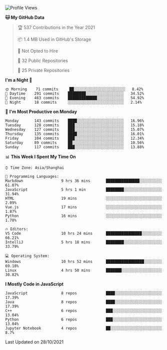 <!--START_SECTION:waka-->
![Profile Views](http://img.shields.io/badge/Profile%20Views-0-blue)

**🐱 My GitHub Data** 

> 🏆 537 Contributions in the Year 2021
 > 
> 📦 1.4 MB Used in GitHub's Storage 
 > 
> 🚫 Not Opted to Hire
 > 
> 📜 32 Public Repositories 
 > 
> 🔑 25 Private Repositories  
 > 
**I'm a Night 🦉** 

```text
🌞 Morning    71 commits     ██░░░░░░░░░░░░░░░░░░░░░░░   8.42% 
🌆 Daytime    291 commits    ████████░░░░░░░░░░░░░░░░░   34.52% 
🌃 Evening    463 commits    █████████████░░░░░░░░░░░░   54.92% 
🌙 Night      18 commits     ░░░░░░░░░░░░░░░░░░░░░░░░░   2.14%

```
📅 **I'm Most Productive on Monday** 

```text
Monday       143 commits    ████░░░░░░░░░░░░░░░░░░░░░   16.96% 
Tuesday      128 commits    ███░░░░░░░░░░░░░░░░░░░░░░   15.18% 
Wednesday    127 commits    ███░░░░░░░░░░░░░░░░░░░░░░   15.07% 
Thursday     135 commits    ████░░░░░░░░░░░░░░░░░░░░░   16.01% 
Friday       104 commits    ███░░░░░░░░░░░░░░░░░░░░░░   12.34% 
Saturday     89 commits     ██░░░░░░░░░░░░░░░░░░░░░░░   10.56% 
Sunday       117 commits    ███░░░░░░░░░░░░░░░░░░░░░░   13.88%

```


📊 **This Week I Spent My Time On** 

```text
⌚︎ Time Zone: Asia/Shanghai

💬 Programming Languages: 
Markdown                 9 hrs 36 mins       ███████████████░░░░░░░░░░   61.07% 
JavaScript               5 hrs 1 min         ████████░░░░░░░░░░░░░░░░░   31.94% 
HTML                     19 mins             ░░░░░░░░░░░░░░░░░░░░░░░░░   2.09% 
Vue.js                   17 mins             ░░░░░░░░░░░░░░░░░░░░░░░░░   1.87% 
Python                   16 mins             ░░░░░░░░░░░░░░░░░░░░░░░░░   1.78%

🔥 Editors: 
VS Code                  10 hrs 24 mins      ████████████████░░░░░░░░░   66.21% 
IntelliJ                 5 hrs 18 mins       ████████░░░░░░░░░░░░░░░░░   33.79%

💻 Operating System: 
Windows                  10 hrs 52 mins      █████████████████░░░░░░░░   69.18% 
Linux                    4 hrs 50 mins       ███████░░░░░░░░░░░░░░░░░░   30.82%

```

**I Mostly Code in JavaScript** 

```text
JavaScript               8 repos             ████░░░░░░░░░░░░░░░░░░░░░   17.39% 
Java                     8 repos             ████░░░░░░░░░░░░░░░░░░░░░   17.39% 
C++                      6 repos             ███░░░░░░░░░░░░░░░░░░░░░░   13.04% 
Python                   6 repos             ███░░░░░░░░░░░░░░░░░░░░░░   13.04% 
Jupyter Notebook         4 repos             ██░░░░░░░░░░░░░░░░░░░░░░░   8.7%

```



 Last Updated on 28/10/2021
<!--END_SECTION:waka-->　　
